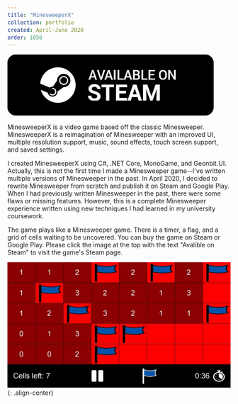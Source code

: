```yaml
---
title: "MinesweeperX"
collection: portfolio
created: April-June 2020
order: 1050
---
```

[![Buy on Steam](/images/portfolio/available_on_steam.jpg)](https://store.steampowered.com/app/1314670/Minesweeper_X/)

MinesweeperX is a video game based off the classic Minesweeper. MinesweeperX is a reimagination of Minesweeper with an improved UI, multiple resolution support, music, sound effects, touch screen support, and saved settings.

I created MinesweeperX using C#, .NET Core, MonoGame, and Geonbit.UI. Actually, this is not the first time I made a Minesweeper game--I've written multiple versions of Minesweeper in the past. In April 2020, I decided to rewrite Minesweeper from scratch and publish it on Steam and Google Play. When I had previously written Minesweeper in the past, there were some flaws or missing features. However, this is a complete Minesweeper experience written using new techniques I had learned in my university coursework.

The game plays like a Minesweeper game. There is a timer, a flag, and a grid of cells waiting to be uncovered. You can buy the game on Steam or Google Play. Please click the image at the top with the text "Avalible on Steam" to visit the game's Steam page.

![A demonstration of MinesweeperX](/images/portfolio/minesweeperx_demonstration.jpg){: .align-center}
